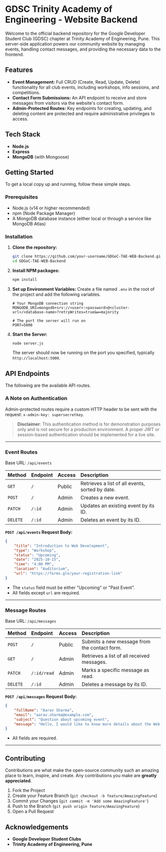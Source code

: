 # GDSC Trinity Academy of Engineering - Website Backend

Welcome to the official backend repository for the Google Developer Student Club (GDSC) chapter at Trinity Academy of Engineering, Pune. This server-side application powers our community website by managing events, handling contact messages, and providing the necessary data to the frontend.

## Features

  * **Event Management:** Full CRUD (Create, Read, Update, Delete) functionality for all club events, including workshops, info sessions, and competitions.
  * **Contact Form Submissions:** An API endpoint to receive and store messages from visitors via the website's contact form.
  * **Admin-Protected Routes:** Key endpoints for creating, updating, and deleting content are protected and require administrative privileges to access.

## Tech Stack

* **Node.js**
* **Express**
* **MongoDB** (with Mongoose)

## Getting Started

To get a local copy up and running, follow these simple steps.

### Prerequisites

  * Node.js (v14 or higher recommended)
  * npm (Node Package Manager)
  * A MongoDB database instance (either local or through a service like MongoDB Atlas)

### Installation

1.  **Clone the repository:**

    ```sh
    git clone https://github.com/your-username/GDGoC-TAE-WEB-Backend.git
    cd GDGoC-TAE-WEB-Backend
    ```

2.  **Install NPM packages:**

    ```sh
    npm install
    ```

3.  **Set up Environment Variables:**
    Create a file named `.env` in the root of the project and add the following variables.

    ```env
    # Your MongoDB connection string
    MONGODB_URI=mongodb+srv://<user>:<password>@<cluster-url>/<database-name>?retryWrites=true&w=majority

    # The port the server will run on
    PORT=5000
    ```

4.  **Start the Server:**

    ```sh
    node server.js
    ```

    The server should now be running on the port you specified, typically `http://localhost:5000`.

## API Endpoints

The following are the available API routes.

### A Note on Authentication

Admin-protected routes require a custom HTTP header to be sent with the request: `x-admin-key: supersecretkey`.

> **Disclaimer**: This authentication method is for demonstration purposes only and is not secure for a production environment. A proper JWT or session-based authentication should be implemented for a live site.

-----

### Event Routes

Base URL: `/api/events`

| Method | Endpoint | Access | Description |
| :--- | :--- | :--- | :--- |
| `GET` | `/` | Public | Retrieves a list of all events, sorted by date. |
| `POST`| `/` | Admin | Creates a new event. |
| `PATCH`| `/:id` | Admin | Updates an existing event by its ID. |
| `DELETE`| `/:id` | Admin | Deletes an event by its ID. |

**`POST /api/events` Request Body:**

```json
{
    "title": "Introduction to Web Development",
    "type": "Workshop",
    "status": "Upcoming",
    "date": "2025-10-15",
    "time": "4:00 PM",
    "location": "Auditorium",
    "url": "https://forms.gle/your-registration-link"
}
```

  * The `status` field must be either "Upcoming" or "Past Event".
  * All fields except `url` are required.

-----

### Message Routes

Base URL: `/api/messages`

| Method | Endpoint | Access | Description |
| :--- | :--- | :--- | :--- |
| `POST` | `/` | Public | Submits a new message from the contact form. |
| `GET` | `/` | Admin | Retrieves a list of all received messages. |
| `PATCH`| `/:id/read` | Admin | Marks a specific message as read. |
| `DELETE`| `/:id` | Admin | Deletes a message by its ID. |

**`POST /api/messages` Request Body:**

```json
{
    "fullName": "Aarav Sharma",
    "email": "aarav.sharma@example.com",
    "subject": "Question about upcoming event",
    "message": "Hello, I would like to know more details about the Web Development workshop. Thank you!"
}
```

  * All fields are required.

-----

## Contributing

Contributions are what make the open-source community such an amazing place to learn, inspire, and create. Any contributions you make are **greatly appreciated**.

1.  Fork the Project
2.  Create your Feature Branch (`git checkout -b feature/AmazingFeature`)
3.  Commit your Changes (`git commit -m 'Add some AmazingFeature'`)
4.  Push to the Branch (`git push origin feature/AmazingFeature`)
5.  Open a Pull Request

## Acknowledgements

  * **Google Developer Student Clubs**
  * **Trinity Academy of Engineering, Pune**
